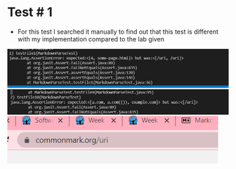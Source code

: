 # Test # 1

* For this test I searched it manually to find out that this test is different with my implementation compared to the lab given

![alt text](comp1.png)
![alt text](comp2.png)
![alt text](actualtest1.png)
